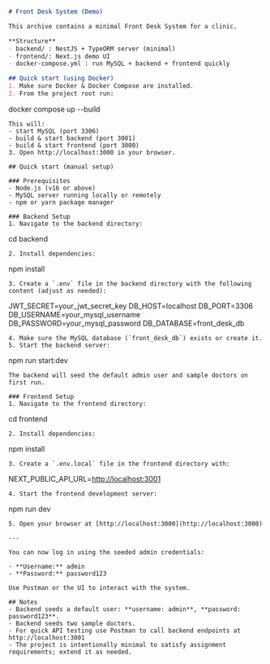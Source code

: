 ```markdown
# Front Desk System (Demo)

This archive contains a minimal Front Desk System for a clinic.

**Structure**  
- backend/ : NestJS + TypeORM server (minimal)  
- frontend/: Next.js demo UI  
- docker-compose.yml : run MySQL + backend + frontend quickly  

## Quick start (using Docker)  
1. Make sure Docker & Docker Compose are installed.  
2. From the project root run:  
```

docker compose up --build

```
This will:  
- start MySQL (port 3306)  
- build & start backend (port 3001)  
- build & start frontend (port 3000)  
3. Open http://localhost:3000 in your browser.

## Quick start (manual setup)  

### Prerequisites  
- Node.js (v16 or above)  
- MySQL server running locally or remotely  
- npm or yarn package manager  

### Backend Setup  
1. Navigate to the backend directory:  
```

cd backend

```
2. Install dependencies:  
```

npm install

```
3. Create a `.env` file in the backend directory with the following content (adjust as needed):  
```

JWT\_SECRET=your\_jwt\_secret\_key
DB\_HOST=localhost
DB\_PORT=3306
DB\_USERNAME=your\_mysql\_username
DB\_PASSWORD=your\_mysql\_password
DB\_DATABASE=front\_desk\_db

```
4. Make sure the MySQL database (`front_desk_db`) exists or create it.  
5. Start the backend server:  
```

npm run start\:dev

```
The backend will seed the default admin user and sample doctors on first run.

### Frontend Setup  
1. Navigate to the frontend directory:  
```

cd frontend

```
2. Install dependencies:  
```

npm install

```
3. Create a `.env.local` file in the frontend directory with:  
```

NEXT\_PUBLIC\_API\_URL=[http://localhost:3001](http://localhost:3001)

```
4. Start the frontend development server:  
```

npm run dev

```
5. Open your browser at [http://localhost:3000](http://localhost:3000)

---

You can now log in using the seeded admin credentials:

- **Username:** admin  
- **Password:** password123

Use Postman or the UI to interact with the system.

## Notes  
- Backend seeds a default user: **username: admin**, **password: password123**.  
- Backend seeds two sample doctors.  
- For quick API testing use Postman to call backend endpoints at http://localhost:3001  
- The project is intentionally minimal to satisfy assignment requirements; extend it as needed.
```

